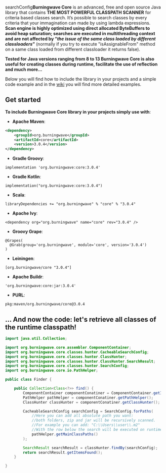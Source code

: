 searchConfig**Burningwave Core** is an advanced, free and open source Java library that contains **THE MOST POWERFUL CLASSPATH SCANNER** for criteria based classes search.
It’s possible to search classes by every criteria that your immagination can made by using lambda expressions. **Scan engine is highly optimized using direct allocated ByteBuffers to avoid heap saturation; searches are executed in multithreading context and are not affected by “_the issue of the same class loaded by different classloaders_”** (normally if you try to execute "isAssignableFrom" method on a same class loaded from different classloader it returns false).

**Tested for Java versions ranging from 8 to 13 Burningwave Core is also useful for creating classes during runtime, facilitate the use of reflection and much more...**

Below you will find how to include the library in your projects and a simple code example and in the [wiki](https://github.com/burningwave/core/wiki) you will find more detailed examples.

## Get started

**To include Burningwave Core library in your projects simply use with**:

* **Apache Maven**:
```xml
<dependency>
    <groupId>org.burningwave</groupId>
    <artifactId>core</artifactId>
    <version>3.0.4</version>
</dependency>
```

* **Gradle Groovy**:
```
implementation 'org.burningwave:core:3.0.4'
```

* **Gradle Kotlin**:
```
implementation("org.burningwave:core:3.0.4")
```

* **Scala**:
```
libraryDependencies += "org.burningwave" % "core" % "3.0.4"
```

* **Apache Ivy**:
```
<dependency org="org.burningwave" name="core" rev="3.0.4" />
```

* **Groovy Grape**:
```
@Grapes(
  @Grab(group='org.burningwave', module='core', version='3.0.4')
)
```

* **Leiningen**:
```
[org.burningwave/core "3.0.4"]
```

* **Apache Buildr**:
```
'org.burningwave:core:jar:3.0.4'
```

* **PURL**:
```
pkg:maven/org.burningwave/core@3.0.4
```

## ... And now the code: let's retrieve all classes of the runtime classpath!
```java
import java.util.Collection;

import org.burningwave.core.assembler.ComponentContainer;
import org.burningwave.core.classes.hunter.CacheableSearchConfig;
import org.burningwave.core.classes.hunter.ClassHunter;
import org.burningwave.core.classes.hunter.ClassHunter.SearchResult;
import org.burningwave.core.classes.hunter.SearchConfig;
import org.burningwave.core.io.PathHelper;

public class Finder {

	public Collection<Class<?>> find() {
		ComponentContainer componentConatiner = ComponentContainer.getInstance();
		PathHelper pathHelper = componentConatiner.getPathHelper();
		ClassHunter classHunter = componentConatiner.getClassHunter();

		CacheableSearchConfig searchConfig = SearchConfig.forPaths(
			//Here you can add all absolute path you want:
			//both folders, zip and jar will be recursively scanned.
			//For example you can add: "C:\\Users\\user\\.m2"
			//With the row below the search will be executed on runtime Classpaths
			pathHelper.getMainClassPaths()
		);

		SearchResult searchResult = classHunter.findBy(searchConfig);
		return searchResult.getItemsFound();
	}

}
```

